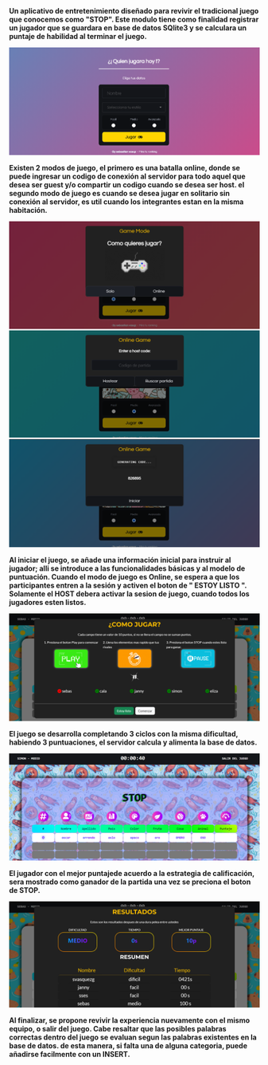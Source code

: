 <div style="align: justify;">
<strong>Un aplicativo de entretenimiento diseñado para revivir el tradicional juego que conocemos como "STOP". Este modulo tiene como finalidad registrar un jugador que se guardara
en base de datos SQlite3 y se calculara un puntaje de habilidad al terminar el juego.

![](https://github.com/sebasquez123/StopGameApp/blob/main/figures/Figura-inicio.png)

Existen 2 modos de juego, el primero es una batalla online, donde se puede ingresar un codigo de conexión al servidor para todo aquel que desea ser guest y/o compartir un 
codigo cuando se desea ser host. el segundo modo de juego es cuando se desea jugar en solitario sin conexión al servidor, es util cuando los integrantes estan en la misma
habitación.
  
![](https://github.com/sebasquez123/StopGameApp/blob/main/figures/Figura-solitario.png)
![](https://github.com/sebasquez123/StopGameApp/blob/main/figures/Figura-EnterCode.png)
![](https://github.com/sebasquez123/StopGameApp/blob/main/figures/Figura-HostCode.png)

Al iniciar el juego, se añade una información inicial para instruir al jugador; alli se introduce a las funcionalidades básicas y al modelo de puntuación. Cuando el modo de
juego es Online, se espera a que los participantes entren a la sesión y activen el boton de " ESTOY LISTO ".
Solamente el HOST debera activar la sesion de juego, cuando todos los jugadores esten listos.

![](https://github.com/sebasquez123/StopGameApp/blob/main/figures/Figura-instructivo.png)

El juego se desarrolla completando 3 ciclos con la misma dificultad, habiendo 3 puntuaciones, el servidor calcula y alimenta la base de datos.

![](https://github.com/sebasquez123/StopGameApp/blob/main/figures/Figura-Juego.png)

El jugador con el mejor puntajede acuerdo a la estrategia de calificación, sera mostrado como ganador de la partida una vez se preciona el boton
de STOP.

![](https://github.com/sebasquez123/StopGameApp/blob/main/figures/Figura-finalizacionJuego.png)

Al finalizar, se propone revivir la experiencia nuevamente con el mismo equipo, o salir del juego. Cabe resaltar que las posibles palabras correctas dentro del juego se evaluan
segun las palabras existentes en la base de datos. de esta manera, si falta una de alguna categoria, puede añadirse facilmente con un INSERT.<strong>

<div>
